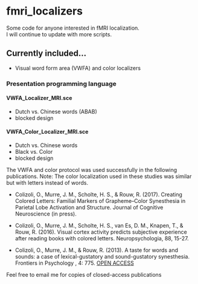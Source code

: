 # fmri_localizers
Some code for anyone interested in fMRI localization. <br>
I will continue to update with more scripts. 

## Currently included...
* Visual word form area (VWFA) and color localizers <br>

### Presentation programming language

#### VWFA_Localizer_MRI.sce
* Dutch vs. Chinese words (ABAB)
* blocked design

#### VWFA_Color_Localizer_MRI.sce
* Dutch vs. Chinese words 
* Black vs. Color 
* blocked design

The VWFA and color protocol was used successfully in the following publications. 
Note: The color localization used in these studies was similar but with letters instead of words.

* Colizoli, O., Murre, J. M., Scholte, H. S., & Rouw, R. (2017). Creating Colored Letters: Familial Markers of Grapheme–Color Synesthesia in Parietal Lobe Activation and Structure. Journal of Cognitive Neuroscience (in press).

* Colizoli, O., Murre, J. M., Scholte, H. S., van Es, D. M., Knapen, T., & Rouw, R. (2016). Visual cortex activity predicts subjective experience after reading books with colored letters. Neuropsychologia, 88, 15-27.

* Colizoli, O., Murre, J. M., & Rouw, R. (2013). A taste for words and sounds: a case of lexical-gustatory and sound-gustatory synesthesia. Frontiers in Psychology ,  4: 775. [OPEN ACCESS](http://journal.frontiersin.org/article/10.3389/fpsyg.2013.00775/full)

Feel free to email me for copies of closed-access publications
